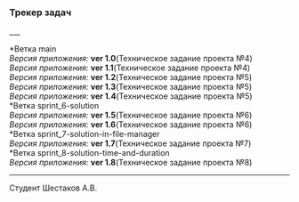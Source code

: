 <h3>Трекер задач</h3>
___

*Ветка main<br>
*Версия приложения:* **ver 1.0**(Техническое задание проекта №4)<br>
*Версия приложения:* **ver 1.1**(Техническое задание проекта №4)<br>
*Версия приложения:* **ver 1.2**(Техническое задание проекта №5)<br>
*Версия приложения:* **ver 1.3**(Техническое задание проекта №5)<br>
*Версия приложения:* **ver 1.4**(Техническое задание проекта №5)<br>
*Ветка sprint_6-solution<br>
*Версия приложения:* **ver 1.5**(Техническое задание проекта №6)<br>
*Версия приложения:* **ver 1.6**(Техническое задание проекта №6)<br>
*Ветка sprint_7-solution-in-file-manager<br>
*Версия приложения:* **ver 1.7**(Техническое задание проекта №7)<br>
*Ветка sprint_8-solution-time-and-duration<br>
*Версия приложения:* **ver 1.8**(Техническое задание проекта №8)<br>

___
Студент Шестаков А.В.